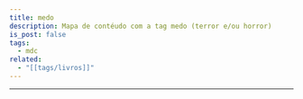 ```yaml
---
title: medo
description: Mapa de contéudo com a tag medo (terror e/ou horror)
is_post: false
tags:
  - mdc
related:
  - "[[tags/livros]]"
---
```


-----